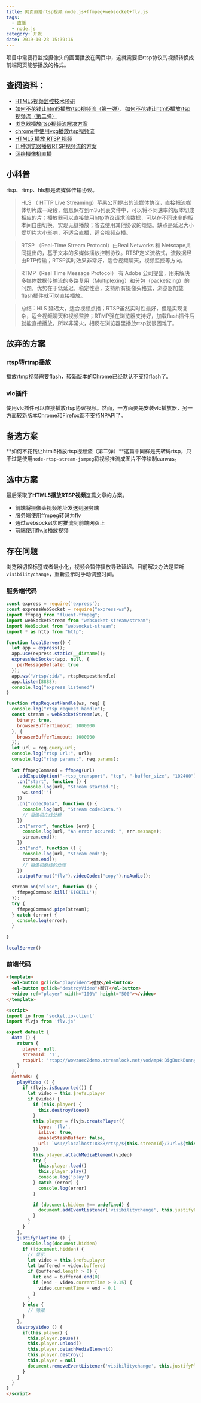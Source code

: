 ```yaml
---
title: 网页直播rtsp视频 node.js+ffmpeg+websocket+flv.js
tags:
  - 直播
  - node.js
category: 开发
date: 2019-10-23 15:39:16
---
```



项目中需要将监控摄像头的画面播放在网页中，这就需要把rtsp协议的视频转换成前端网页能够播放的格式。

## 查阅资料：
* [HTML5视频监控技术预研](https://blog.gmem.cc/research-on-html5-video-surveillance)
* [如何不花钱让html5播放rtsp视频流（第一弹）](https://juejin.im/post/5d71c57be51d45620d2cb955)、[如何不花钱让html5播放rtsp视频流（第二弹）](https://juejin.im/post/5d8487926fb9a06b04723934)
* [浏览器播放rtsp视频流解决方案](https://juejin.im/post/5d183a71f265da1b6e65b8ff)
* [chrome中使用vxg播放rtsp视频流](https://juejin.im/post/5d8dd975f265da5b5b6c5563)
* [HTML5 播放 RTSP 视频](https://hpdell.github.io/%E7%BC%96%E7%A8%8B/html5-rtsp/index.html)
* [几种浏览器播放RTSP视频流的方案](https://bnlt.org/2019/%E5%87%A0%E7%A7%8D%E6%B5%8F%E8%A7%88%E5%99%A8%E6%92%AD%E6%94%BERTSP%E8%A7%86%E9%A2%91%E6%B5%81%E7%9A%84%E6%96%B9%E6%A1%88/)
* [网络摄像机直播](https://caraws.github.io/2018/05/06/%E7%BD%91%E7%BB%9C%E6%91%84%E5%83%8F%E6%9C%BA%E7%9B%B4%E6%92%AD/)

## 小科普
rtsp、rtmp、hls都是流媒体传输协议。

>HLS （ HTTP Live Streaming）苹果公司提出的流媒体协议，直接把流媒体切片成一段段，信息保存到m3u列表文件中，可以将不同速率的版本切成相应的片；播放器可以直接使用http协议请求流数据，可以在不同速率的版本间自由切换，实现无缝播放；省去使用其他协议的烦恼。缺点是延迟大小受切片大小影响，不适合直播，适合视频点播。

>RTSP （Real-Time Stream Protocol）由Real Networks 和 Netscape共同提出的，基于文本的多媒体播放控制协议。RTSP定义流格式，流数据经由RTP传输；RTSP实时效果非常好，适合视频聊天，视频监控等方向。

> RTMP（Real Time Message Protocol） 有 Adobe 公司提出，用来解决多媒体数据传输流的多路复用（Multiplexing）和分包（packetizing）的问题，优势在于低延迟，稳定性高，支持所有摄像头格式，浏览器加载 flash插件就可以直接播放。

> 总结：HLS 延迟大，适合视频点播；RTSP虽然实时性最好，但是实现复杂，适合视频聊天和视频监控；RTMP强在浏览器支持好，加载flash插件后就能直接播放，所以非常火，相反在浏览器里播放rtsp就很困难了。


## 放弃的方案
### rtsp转rtmp播放
播放rtmp视频需要flash，较新版本的Chrome已经默认不支持flash了。

### vlc插件
使用vlc插件可以直接播放rtsp协议视频。然而，一方面要先安装vlc播放器，另一方面较新版本Chrome和Firefox都不支持NPAPI了。

## 备选方案
**如何不花钱让html5播放rtsp视频流（第二弹）**这篇中同样是先转码rtsp，只不过是使用`node-rtsp-stream-jsmpeg`将视频推流成图片不停绘制canvas。

## 选中方案
最后采取了**HTML5播放RTSP视频**这篇文章的方案。

* 前端将摄像头视频地址发送到服务端
* 服务端使用ffmpeg转码为flv
* 通过websocket实时推流到前端网页上
* 前端使用[flv.js](https://github.com/bilibili/flv.js)播放视频

## 存在问题
浏览器切换标签或者最小化，视频会暂停播放导致延迟。目前解决办法是监听`visibilitychange`，重新显示时手动调整时间。

### 服务端代码
```javascript
const express = require('express');
const expressWebSocket = require("express-ws");
import ffmpeg from "fluent-ffmpeg";
import webSocketStream from "websocket-stream/stream";
import WebSocket from "websocket-stream";
import * as http from "http";

function localServer() {
  let app = express();
  app.use(express.static(__dirname));
  expressWebSocket(app, null, {
    perMessageDeflate: true
  });
  app.ws("/rtsp/:id/", rtspRequestHandle)
  app.listen(8888);
  console.log("express listened")
}

function rtspRequestHandle(ws, req) {
  console.log("rtsp request handle");
  const stream = webSocketStream(ws, {
    binary: true,
    browserBufferTimeout: 1000000
  }, {
    browserBufferTimeout: 1000000
  });
  let url = req.query.url;
  console.log("rtsp url:", url);
  console.log("rtsp params:", req.params);
  
  let ffmpegCommand = ffmpeg(url)
    .addInputOption("-rtsp_transport", "tcp", "-buffer_size", "102400")  // 这里可以添加一些 RTSP 优化的参数
    .on("start", function () {
      console.log(url, "Stream started.");
      ws.send('')
    })
    .on("codecData", function () {
      console.log(url, "Stream codecData.")
      // 摄像机在线处理
    })
    .on("error", function (err) {
      console.log(url, "An error occured: ", err.message);
      stream.end();
    })
    .on("end", function () {
      console.log(url, "Stream end!");
      stream.end();
      // 摄像机断线的处理
    })
    .outputFormat("flv").videoCodec("copy").noAudio();

  stream.on("close", function () {
    ffmpegCommand.kill('SIGKILL');
  });
  try {
    ffmpegCommand.pipe(stream);
  } catch (error) {
    console.log(error);
  }
 
}

localServer()
```

### 前端代码
```html
<template>
  <el-button @click="playVideo">播放</el-button>
  <el-button @click="destroyVideo">断开</el-button>
  <video ref="player" width="100%" height="500"></video>
</template>

<script>
import io from 'socket.io-client'
import flvjs from 'flv.js'

export default {
  data () {
    return {
      player: null,
      streamId: '1',
      rtspUrl: 'rtsp://wowzaec2demo.streamlock.net/vod/mp4:BigBuckBunny_115k.mov'
    }
  },
  methods: {
    playVideo () {
      if (flvjs.isSupported()) {
        let video = this.$refs.player
        if (video) {
          if (this.player) {
            this.destroyVideo()
          }
          this.player = flvjs.createPlayer({
            type: 'flv',
            isLive: true,
            enableStashBuffer: false,
            url: `ws://localhost:8888/rtsp/${this.streamId}/?url=${this.rtspUrl}`
          })
          this.player.attachMediaElement(video)
          try {
            this.player.load()
            this.player.play()
            console.log('play')
          } catch (error) {
            console.log(error)
          }

          if (document.hidden !== undefined) {
            document.addEventListener('visibilitychange', this.justifyPlayTime)
          }
        }
      }
    },
    justifyPlayTime () {
      console.log(document.hidden)
      if (!document.hidden) {
        // 显示
        let video = this.$refs.player
        let buffered = video.buffered
        if (buffered.length > 0) {
          let end = buffered.end(0)
          if (end - video.currentTime > 0.15) {
            video.currentTime = end - 0.1
          }
        }
      } else {
        // 隐藏
      }
    },
    destroyVideo () {
      if(this.player) {
        this.player.pause()
        this.player.unload()
        this.player.detachMediaElement()
        this.player.destroy()
        this.player = null
        document.removeEventListener('visibilitychange', this.justifyPlayTime)
      }
    }
  }
}
</script>
```
